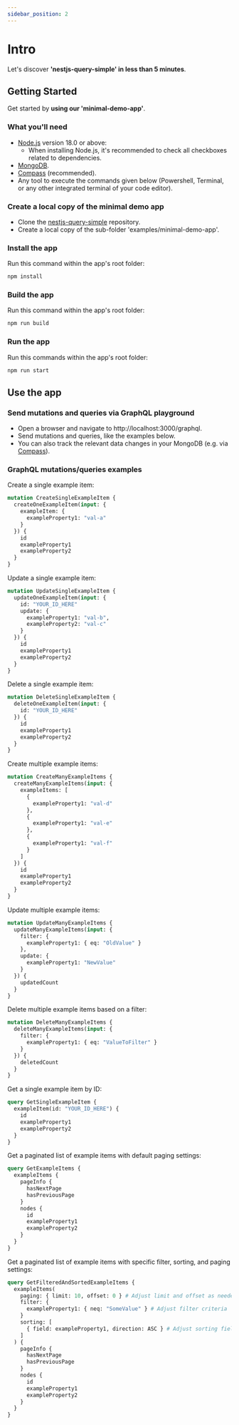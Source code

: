 ```yaml
---
sidebar_position: 2
---
```


# Intro
Let's discover **'nestjs-query-simple' in less than 5 minutes**.

## Getting Started

Get started by **using our 'minimal-demo-app'**.

### What you'll need

- [Node.js](https://nodejs.org/en/download/) version 18.0 or above:
  - When installing Node.js, it's recommended to check all checkboxes related to dependencies.
- [MongoDB](https://www.mongodb.com/docs/manual/tutorial/install-mongodb-on-os-x/).
- [Compass](https://www.mongodb.com/products/compass) (recommended).
- Any tool to execute the commands given below (Powershell, Terminal, or any other integrated terminal of your code editor).

### Create a local copy of the minimal demo app
* Clone the [nestjs-query-simple](https://github.com/choresh/nestjs-query-simple) repository.
* Create a local copy of the sub-folder 'examples/minimal-demo-app'.

### Install the app
Run this command within the app's root folder:
``` bash
npm install
```

### Build the app
Run this command within the app's root folder:
``` bash
npm run build
```

### Run the app
Run this commands within the app's root folder:
``` bash
npm run start
```

## Use the app

### Send mutations and queries via GraphQL playground
* Open a browser and navigate to http://localhost:3000/graphql.
* Send mutations and queries, like the examples below.
* You can also track the relevant data changes in your MongoDB (e.g. via [Compass](https://www.mongodb.com/products/compass)).

### GraphQL mutations/queries examples

Create a single example item:
```graphql
mutation CreateSingleExampleItem {
  createOneExampleItem(input: {
    exampleItem: {
      exampleProperty1: "val-a"
    }
  }) {
    id
    exampleProperty1
    exampleProperty2
  }
}
```

Update a single example item:
```graphql
mutation UpdateSingleExampleItem {
  updateOneExampleItem(input: {
    id: "YOUR_ID_HERE"
    update: {
      exampleProperty1: "val-b",
      exampleProperty2: "val-c"
    }
  }) {
    id
    exampleProperty1
    exampleProperty2
  }
}
```

Delete a single example item:
```graphql
mutation DeleteSingleExampleItem {
  deleteOneExampleItem(input: {
    id: "YOUR_ID_HERE"
  }) {
    id
    exampleProperty1
    exampleProperty2
  }
}
```

Create multiple example items:
```graphql
mutation CreateManyExampleItems {
  createManyExampleItems(input: {
    exampleItems: [
      {
        exampleProperty1: "val-d"
      },
      {
        exampleProperty1: "val-e"
      },
      {
        exampleProperty1: "val-f"
      }
    ]
  }) {
    id
    exampleProperty1
    exampleProperty2
  }
}
```

Update multiple example items:
```graphql
mutation UpdateManyExampleItems {
  updateManyExampleItems(input: {
    filter: {
      exampleProperty1: { eq: "OldValue" }
    },
    update: {
      exampleProperty1: "NewValue"
    }
  }) {
    updatedCount
  }
}
```

Delete multiple example items based on a filter:
```graphql
mutation DeleteManyExampleItems {
  deleteManyExampleItems(input: {
    filter: {
      exampleProperty1: { eq: "ValueToFilter" }
    }
  }) {
    deletedCount
  }
}
```

Get a single example item by ID:
```graphql
query GetSingleExampleItem {
  exampleItem(id: "YOUR_ID_HERE") {
    id
    exampleProperty1
    exampleProperty2
  }
}
```

Get a paginated list of example items with default paging settings:
```graphql
query GetExampleItems {
  exampleItems {
    pageInfo {
      hasNextPage
      hasPreviousPage
    }
    nodes {
      id
      exampleProperty1
      exampleProperty2
    }
  }
}
```

Get a paginated list of example items with specific filter, sorting, and paging settings:
```graphql
query GetFilteredAndSortedExampleItems {
  exampleItems(
    paging: { limit: 10, offset: 0 } # Adjust limit and offset as needed
    filter: {
      exampleProperty1: { neq: "SomeValue" } # Adjust filter criteria
    }
    sorting: [
      { field: exampleProperty1, direction: ASC } # Adjust sorting field and direction
    ]
  ) {
    pageInfo {
      hasNextPage
      hasPreviousPage
    }
    nodes {
      id
      exampleProperty1
      exampleProperty2
    }
  }
}
```
